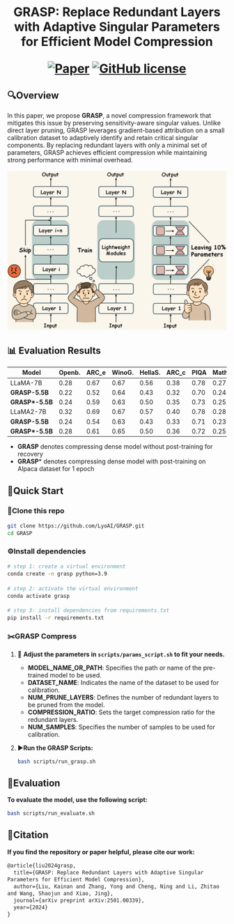 <p align="center">
<h1 align="center">GRASP: Replace Redundant Layers with Adaptive Singular Parameters for Efficient Model Compression

<p align="center">
    <a href="https://arxiv.org/abs/2501.00339"><img alt="Paper" src="https://img.shields.io/badge/📄-Paper-orange"></a>
    <a href="https://github.com/LyoAI/GRASP/blob/main/LICENSE"><img alt="GitHub license" src="https://img.shields.io/github/license/LyoAI/GRASP"></a>
</p>


## 🔍Overview
 In this paper, we propose **GRASP**, a novel compression framework that mitigates this issue by preserving sensitivity-aware singular values. Unlike direct layer pruning, GRASP leverages gradient-based attribution on a small calibration dataset to adaptively identify and retain critical singular components. By replacing redundant layers with only a minimal set of parameters, GRASP achieves efficient compression while maintaining strong performance with minimal overhead. 
 
![GRASP](./assets/main.png)


## 📊 Evaluation Results

| Model           | Openb. | ARC_e | WinoG. | HellaS. | ARC_c | PIQA | MathQA | Average |
| --------------- | ------ | ----- | ------ | ------- | ----- | ---- | ------ | ------- |
| LLaMA-7B        | 0.28   | 0.67  | 0.67   | 0.56    | 0.38  | 0.78 | 0.27   | 0.52    |
| **GRASP-5.5B**  | 0.22   | 0.52  | 0.64   | 0.43    | 0.32  | 0.70 | 0.24   | 0.44    |
| **GRASP\*-5.5B** | 0.24   | 0.59  | 0.63   | 0.50    | 0.35  | 0.73 | 0.25   | 0.47    |
| LLaMA2-7B       | 0.32   | 0.69  | 0.67   | 0.57    | 0.40  | 0.78 | 0.28   | 0.53    |
| **GRASP-5.5B**  | 0.24   | 0.54  | 0.63   | 0.43    | 0.33  | 0.71 | 0.23   | 0.44    |
| **GRASP\*-5.5B** | 0.28   | 0.61  | 0.65   | 0.50    | 0.36  | 0.72 | 0.25   | 0.48    |

- **GRASP** denotes compressing dense model without post-training for recovery
- **GRASP*** denotes compressing dense model with post-training on Alpaca dataset for 1 epoch


## 🎯Quick Start

### 🔗Clone this repo

```sh
git clone https://github.com/LyoAI/GRASP.git
cd GRASP
```

### ⚙️Install dependencies

```sh
# step 1: create a virtual environment
conda create -n grasp python=3.9

# step 2: activate the virtual environment
conda activate grasp

# step 3: install dependencies from requirements.txt
pip install -r requirements.txt
```

### ✂️GRASP Compress

1. 🔧 **Adjust the parameters in `scripts/params_script.sh` to fit your needs.**
   - **MODEL_NAME_OR_PATH**: Specifies the path or name of the pre-trained model to be used.
   - **DATASET_NAME**: Indicates the name of the dataset to be used for calibration.
   - **NUM_PRUNE_LAYERS**: Defines the number of redundant layers to be pruned from the model.
   - **COMPRESSION_RATIO**: Sets the target compression ratio for the redundant layers.
   - **NUM_SAMPLES**: Specifies the number of samples to be used for calibration.

2. ▶️**Run the GRASP Scripts:**

   ```bash
   bash scripts/run_grasp.sh
   ```


## 📐Evaluation

**To evaluate the model, use the following script:**

```bash
bash scripts/run_evaluate.sh
```


## 📌Citation

**If you find the repository or paper helpful, please cite our work:**

```
@article{liu2024grasp,
  title={GRASP: Replace Redundant Layers with Adaptive Singular Parameters for Efficient Model Compression},
  author={Liu, Kainan and Zhang, Yong and Cheng, Ning and Li, Zhitao and Wang, Shaojun and Xiao, Jing},
  journal={arXiv preprint arXiv:2501.00339},
  year={2024}
}
```